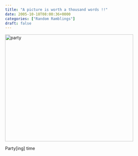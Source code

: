 ```yaml
---
title: "A picture is worth a thousand words !!"
date: 2005-10-18T08:00:36+0000
categories: ["Random Ramblings"]
draft: false
---
```


<img src="http://photos4.flickr.com/9103471_e1ed08c272.jpg" alt="party" width="420" height="350"/>

Party[ing] time